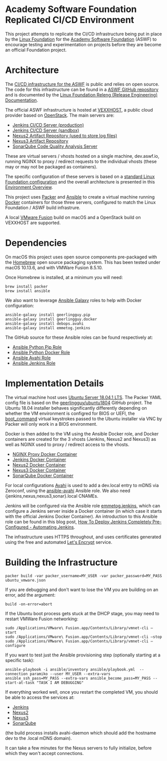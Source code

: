 # Academy Software Foundation Replicated CI/CD Environment

This project attempts to replicate the CI/CD infrastructure being put in place by the [Linux Foundation](https://www.linuxfoundation.org/)
for the [Academy Software Foundation](http://aswf.io) (ASWF) to encourage testing and experimentation on projects before they are become an
official Foundation project.

# Architecture

The [CI/CD infrastructure for the ASWF](https://www.aswf.io/community/) is public and relies on open source. The code for this infrastructure
can be found in a [ASWF GitHub repository](https://github.com/AcademySoftwareFoundation/ci-management) and is documented by the [Linux Foundation Releng (Release Engineering) Documentation](https://docs.releng.linuxfoundation.org/en/latest/index.html).

The official ASWF infrastructure is hosted at [VEXXHOST](http://vexxhost.com), a public cloud provider based on
[OpenStack](https://www.openstack.org/). The main servers are:

* [Jenkins CI/CD Server (production)](https://jenkins.aswf.io)
* [Jenkins CI/CD Server (sandbox)](https://jenkins.aswf.io/sandbox)
* [Nexus2 Artifact Repository (used to store log files)](https://nexus.aswf.io)
* [Nexus3 Artifact Repository](https://nexus3.aswf.io)
* [SonarQube Code Quality Analysis Server](https://sonar.aswf.io)

These are virtual servers / vhosts hosted on a single machine, dev.aswf.io, running NGINX to proxy / redirect requests to the individual vhosts (these
may or may not be packaged as containers).

The specific configuration of these servers is based on a
[standard Linux Foundation configuration](https://docs.releng.linuxfoundation.org/en/latest/infra/bootstrap.html) and the overall architecture is presented in this [Environment Overview](https://docs.releng.linuxfoundation.org/en/latest/environment-overview.html).

This project uses [Packer](https://www.packer.io/) and [Ansible](https://www.ansible.com/) to create a virtual machine
running [Docker](https://www.docker.com/) containers for those three servers, configured to match the Linux Foundation / ASWF
build infrastrure.

A local [VMware Fusion](https://www.vmware.com/products/fusion.html) build on macOS and a OpenStack build on VEXXHOST are supported.

# Dependencies

On macOS this project uses open source components pre-packaged with the [Homebrew](https://brew.sh/) open source packaging system. This has been
tested under macOS 10.13.6, and with VMWare Fusion 8.5.10.

Once Homebrew is installed, at a minimum you will need:

```
brew install packer
brew install ansible
```

We also want to leverage [Ansible Galaxy](https://galaxy.ansible.com/) roles to help with Docker configuration:

```
ansible-galaxy install geerlingguy.pip
ansible-galaxy install geerlingguy.docker
ansible-galaxy install debops.avahi
ansible-galaxy install emmetog.jenkins
```

The GitHub source for these Ansible roles can be found respectively at:

* [Ansible Python Pip Role](https://github.com/geerlingguy/ansible-role-pip)
* [Ansible Python Docker Role](https://github.com/geerlingguy/ansible-role-docker)
* [Ansible Avahi Role](https://github.com/debops/ansible-avahi)
* [Ansible Jenkins Role](https://github.com/emmetog/ansible-jenkins)

# Implementation Details

The virtual machine host uses [Ubuntu Server 18.04.1 LTS](http://releases.ubuntu.com/18.04/). The Packer YAML config file is based on
the [geerlingguy/ubuntu1804](https://github.com/geerlingguy/packer-ubuntu-1804) GitHub project. The Ubuntu 18.04 installer behaves
significantly differently depending on whether the VM environment is configred for BIOS or UEFI, the
[boot_command](https://www.packer.io/docs/builders/vmware-iso.html#boot_command) virtual keystrokes passed to the Ubuntu installer via VNC by
Packer will only work in a BIOS environment.

Docker is then added to the VM using the Ansible Docker role, and Docker containers are created for the 3 vhosts (Jenkins, Nexus2 and Nexus3) as well
as NGINX used to proxy / redirect access to the vhosts.

* [NGINX Proxy Docker Container](https://hub.docker.com/r/jwilder/nginx-proxy/)
* [Jenkins Docker Container](https://hub.docker.com/r/jenkins/jenkins/)
* [Nexus2 Docker Container](https://hub.docker.com/r/sonatype/nexus/)
* [Nexus3 Docker Container](https://hub.docker.com/r/sonatype/nexus3/)
* [SonarQube Docker Container](https://hub.docker.com/r/_/sonarqube/)

For local configurations [Avahi](https://www.avahi.org/) is used to add a dev.local entry to mDNS via Zeroconf, using the
[ansible-avahi](https://github.com/debops/ansible-avahi) Ansible role. We also need 
{jenkins,nexus,nexus3,sonar}.local CNAMEs.

Jenkins will be configured via the Ansible role [emmetog.jenkins](https://github.com/emmetog/ansible-jenkins), which can
configure a Jenkins server inside a Docker container (in which case it starts with the official Jenkins Docker Container).
An introduction to this Ansible role can be found in this blog post, [How To Deploy Jenkins Completely Pre-Configured - Automating Jenkins](https://blog.nimbleci.com/2016/10/11/how-to-deploy-jenkins-completely-pre-configured/).

The infrastructure uses HTTPS throughout, and uses certificates generated using the free and automated [Let's Encrypt](https://letsencrypt.org/) service.

# Building the Infrastructure

```
packer build -var packer_username=MY_USER -var packer_password=MY_PASS ubuntu_vmware.json
```
If you are debugging and don't want to lose the VM you are building on an error, add the argument:
```
build -on-error=abort
```

If the Ubuntu boot process gets stuck at the DHCP stage, you may need to restart VMWare Fusion networking:

```
sudo /Applications/VMware\ Fusion.app/Contents/Library/vmnet-cli –start
sudo /Applications/VMware\ Fusion.app/Contents/Library/vmnet-cli –stop
sudo /Applications/VMware\ Fusion.app/Contents/Library/vmnet-cli –configure
```

If you want to test just the Ansible provisioning step (optionally starting at a specific task):
```
ansible-playbook -i ansible/inventory ansible/playbook.yml  --connection paramiko --user MY_USER --extra-vars ansible_ssh_pass=MY_PASS --extra-vars ansible_become_pass=MY_PASS --start-at-task "TASK I AM DEBUGGING"
```



If everything worked well, once you restart the completed VM, you should be able to access the services at:

* [Jenkins](http://jenkins.local/)
* [Nexus2](http://nexus.local/nexus)
* [Nexus3](http://nexus3.local)
* [SonarQube](http://sonar.local)

(the build process installs avahi-daemon which should add the hostname dev to the .local mDNS domain).

It can take a few minutes for the Nexus servers to fully initialize, before which they won't accept connections.

